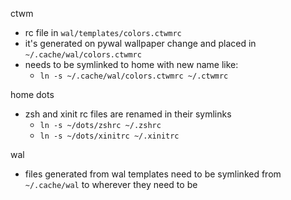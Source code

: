 ctwm
- rc file in `wal/templates/colors.ctwmrc`
- it's generated on pywal wallpaper change and placed in `~/.cache/wal/colors.ctwmrc`
- needs to be symlinked to home with new name like:
    - `ln -s ~/.cache/wal/colors.ctwmrc ~/.ctwmrc`

home dots
- zsh and xinit rc files are renamed in their symlinks
    - `ln -s ~/dots/zshrc ~/.zshrc`
    - `ln -s ~/dots/xinitrc ~/.xinitrc`

wal
- files generated from wal templates need to be symlinked from `~/.cache/wal` to wherever they need to be
